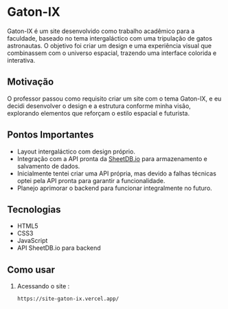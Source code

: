 # Gaton-IX


Gaton-IX é um site desenvolvido como trabalho acadêmico para a faculdade, baseado no tema intergaláctico com uma tripulação de gatos astronautas. O objetivo foi criar um design e uma experiência visual que combinassem com o universo espacial, trazendo uma interface colorida e interativa.

## Motivação

O professor passou como requisito criar um site com o tema Gaton-IX, e eu decidi desenvolver o design e a estrutura conforme minha visão, explorando elementos que reforçam o estilo espacial e futurista.

## Pontos Importantes

- Layout intergaláctico com design próprio.
- Integração com a API pronta da [SheetDB.io](https://sheetdb.io) para armazenamento e salvamento de dados.
- Inicialmente tentei criar uma API própria, mas devido a falhas técnicas optei pela API pronta para garantir a funcionalidade.
- Planejo aprimorar o backend para funcionar integralmente no futuro.

## Tecnologias

- HTML5  
- CSS3  
- JavaScript  
- API SheetDB.io para backend

## Como usar

1. Acessando o site :
   ```bash
   https://site-gaton-ix.vercel.app/

